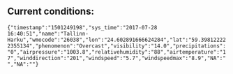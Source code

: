 ## Current conditions: 
 ``` {"timestamp":"1501249198","sys_time":"2017-07-28 16:40:51","name":"Tallinn-Harku","wmocode":"26038","lon":"24.602891666624284","lat":"59.398122222355134","phenomenon":"Overcast","visibility":"14.0","precipitations":"0","airpressure":"1003.8","relativehumidity":"88","airtemperature":"17","winddirection":"201","windspeed":"5.7","windspeedmax":"8.9","NA":"","NA":""} ```
